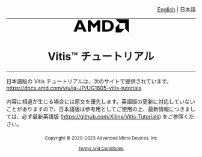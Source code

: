 ﻿<p align="right"><a href="../README.md">English</a> | <a>日本語</a></p>
<table class="sphinxhide" width="100%">
 <tr width="100%">
    <td align="center"><img src="https://raw.githubusercontent.com/Xilinx/Image-Collateral/main/xilinx-logo.png" width="30%"/><h1>Vitis™ チュートリアル</h1>
    </td>
 </tr>
</table>


日本語版の Vitis チュートリアルは、次のサイトで提供されています。
<br>https://docs.amd.com/v/u/ja-JP/UG1605-vitis-tutorials<br><br>
内容に相違が生じる場合には原文を優先します。英語版の更新に対応していないことがありますので、日本語版は参考用としてご使用の上、最新情報につきましては、必ず最新英語版 (https://github.com/Xilinx/Vitis-Tutorials) をご参照ください。


<p class="sphinxhide" align="center"><sub>Copyright © 2020–2023 Advanced Micro Devices, Inc</sub></p>

<p class="sphinxhide" align="center"><sup><a href="https://www.amd.com/en/corporate/copyright">Terms and Conditions</a></sup></p>
